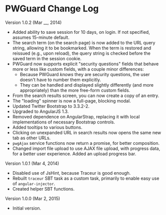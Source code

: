 # PWGuard Change Log

Version 1.0.2 (Mar __, 2014)

* Added ability to save session for 10 days, on login. If not specified,
  assumes 15-minute default.
* The search term (on the search page) is now added to the URL query string,
  allowing it to be bookmarked. When the term is restored and reissued
  (e.g., upon reload), the query string is checked before the saved term
  in the session cookie.
* PWGuard now supports explicit "security questions" fields that behave more
  or less like custom fields, with a couple minor differences:
  - Because PWGuard _knows_ they are security questions, the user doesn't have
    to number them explicitly.
  - They can be handled and displayed slightly differently (and more
    appropriately) than the more free-form custom fields.
* From the search results screen, you can now create a copy of an entry.
* The "loading" spinner is now a full-page, blocking modal.
* Updated Twitter Bootstrap to 3.3.2-2.
* Upgraded to AngularJS 1.3.
* Removed dependence on AngularStrap, replacing it with local implementations
  of necessary Bootstrap controls.
* Added tooltips to various buttons.
* Clicking on unexpanded URL in search results now opens the same new tab
  as other URLs.
* `pwgAjax` service functions now return a promise, for better composition.
* Changed import file upload to use AJAX file upload, with progress data,
  for a better user experience. Added an upload progress bar.

Version 1.0.1 (Mar 4, 2014)

* Disabled use of JsHint, because Traceur is good enough.
* Rebuilt `traceur` SBT task as a custom task, primarily to enable easy use
  of `angular-injector`.
* Created helper SBT functions.

Version 1.0.0 (Mar 2, 2015)

* Initial version.

